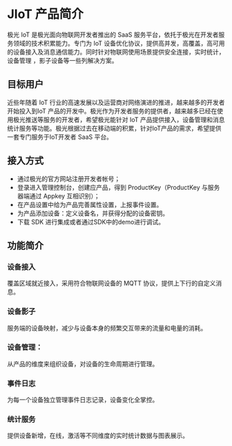 # JIoT 产品简介

极光 IoT 是极光面向物联网开发者推出的 SaaS 服务平台，依托于极光在开发者服务领域的技术积累能力。专门为 IoT 设备优化协议，提供高并发，高覆盖，高可用的设备接入及消息通信能力。同时针对物联网使用场景提供安全连接，实时统计，设备管理 ，影子设备等一些列解决方案。

## 目标用户

近些年随着 IoT 行业的高速发展以及运营商对网络演进的推进，越来越多的开发者开始投入到IoT 产品的开发中。极光作为开发者服务的提供者，越来越多已经在使用极光推送等服务的开发者，希望极光能针对 IoT 产品提供接入，设备管理和消息统计服务等功能。极光根据过去在移动端的积累，针对IoT产品的需求，希望提供一套专门服务于IoT开发者 SaaS 平台。


## 接入方式

* 通过极光的官方网站注册开发者帐号；
* 登录进入管理控制台，创建应产品，得到 ProductKey（ProductKey 与服务器端通过 Appkey 互相识别）；
* 在产品设置中给为产品完善属性设置，上报事件设置。
* 为产品添加设备：定义设备名，并获得分配的设备密钥。
* 下载 SDK 进行集成或者通过SDK中的demo进行调试。

## 功能简介
### 设备接入
覆盖区域就近接入，采用符合物联网设备的 MQTT 协议，提供上下行的自定义消息。
### 设备影子
服务端的设备映射，减少与设备本身的频繁交互带来的流量和电量的消耗。
### 设备管理：
从产品的维度来组织设备，对设备的生命周期进行管理。
### 事件日志
为每一个设备独立管理事件日志记录，设备变化全掌控。
### 统计服务
提供设备新增，在线，激活等不同维度的实时统计数据与图表展示。
